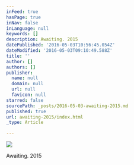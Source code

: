 ```yaml
---
inFeed: true
hasPage: true
inNav: false
inLanguage: null
keywords: []
description: Awaiting. 2015
datePublished: '2016-05-03T10:56:45.054Z'
dateModified: '2016-05-03T09:10:49.588Z'
title: ''
author: []
authors: []
publisher:
  name: null
  domain: null
  url: null
  favicon: null
starred: false
sourcePath: _posts/2016-05-03-awaiting-2015.md
published: true
url: awaiting-2015/index.html
_type: Article

---
```

![](https://the-grid-user-content.s3-us-west-2.amazonaws.com/09b6cf5a-34fb-421b-baae-44b700b1dd83.jpg)

Awaiting. 2015